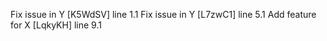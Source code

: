 Fix issue in Y [K5WdSV] line 1.1
Fix issue in Y [L7zwC1] line 5.1
Add feature for X [LqkyKH] line 9.1
